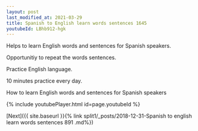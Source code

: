 ```yaml
---
layout: post
last_modified_at: 2021-03-29
title: Spanish to English learn words sentences 1645 
youtubeId: LBhb912-hgk
---
```

 
 
Helps to learn English words and sentences for Spanish speakers.

Opportunitiy to repeat the words sentences. 

Practice English language. 
 
10 minutes practice every day. 
 
How to learn English words and sentences for Spanish speakers 
 
{% include youtubePlayer.html id=page.youtubeId %}
 
 
[Next]({{ site.baseurl }}{% link  split1/_posts/2018-12-31-Spanish to english learn words sentences 891 .md%})
 

